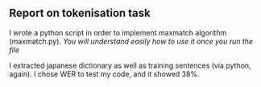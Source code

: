 ## Report on tokenisation task

I wrote a python script in order to implement maxmatch algorithm (maxmatch.py). *You will understand easily how to use it once you run the file*

I extracted japanese dictionary as well as training sentences (via python, again). I chose WER to test my code, and it showed 38%.

